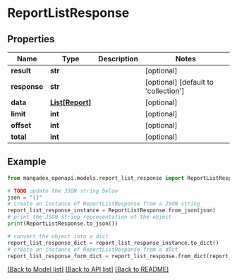 # ReportListResponse


## Properties

Name | Type | Description | Notes
------------ | ------------- | ------------- | -------------
**result** | **str** |  | [optional] 
**response** | **str** |  | [optional] [default to 'collection']
**data** | [**List[Report]**](Report.md) |  | [optional] 
**limit** | **int** |  | [optional] 
**offset** | **int** |  | [optional] 
**total** | **int** |  | [optional] 

## Example

```python
from mangadex_openapi.models.report_list_response import ReportListResponse

# TODO update the JSON string below
json = "{}"
# create an instance of ReportListResponse from a JSON string
report_list_response_instance = ReportListResponse.from_json(json)
# print the JSON string representation of the object
print(ReportListResponse.to_json())

# convert the object into a dict
report_list_response_dict = report_list_response_instance.to_dict()
# create an instance of ReportListResponse from a dict
report_list_response_form_dict = report_list_response.from_dict(report_list_response_dict)
```
[[Back to Model list]](../README.md#documentation-for-models) [[Back to API list]](../README.md#documentation-for-api-endpoints) [[Back to README]](../README.md)



